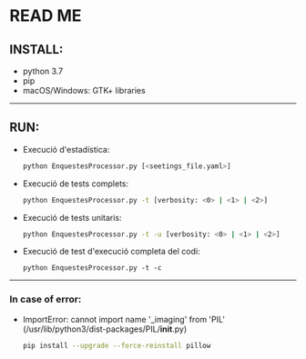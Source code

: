 # READ ME

## INSTALL:

- python 3.7
- pip
- macOS/Windows: GTK+ libraries
---

## RUN:

- Execució d'estadística:
    ```bash
    python EnquestesProcessor.py [<seetings_file.yaml>]
    ```
- Execució de tests complets:
    ```bash
    python EnquestesProcessor.py -t [verbosity: <0> | <1> | <2>]
    ```
- Execució de tests unitaris:
    ```bash
    python EnquestesProcessor.py -t -u [verbosity: <0> | <1> | <2>]
    ```
- Execució de test d'execució completa del codi:
    ```
    python EnquestesProcessor.py -t -c
    ```
---

### In case of error:

- ImportError: cannot import name '_imaging' from 'PIL' (/usr/lib/python3/dist-packages/PIL/__init__.py)
    ```bash
    pip install --upgrade --force-reinstall pillow
    ```
